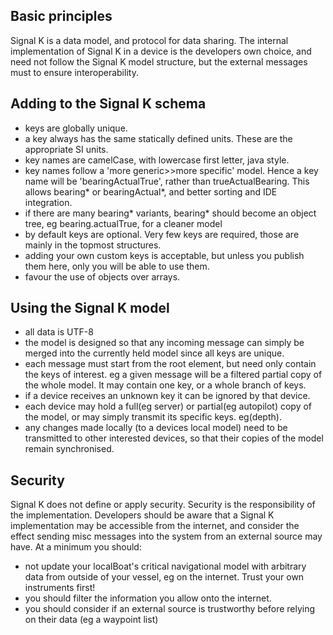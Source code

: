 Basic principles
----------------

Signal K is a data model, and protocol for  data sharing. The internal implementation of Signal K in a device is the developers own choice, and need not follow the Signal K model structure, but the external messages must to ensure interoperability.

Adding to the Signal K schema
-----------------------------

* keys are globally unique.
* a key always has the same statically defined units. These are the appropriate SI units. 
* key names are camelCase, with lowercase first letter, java style.
* key names follow a 'more generic>>more specific' model. Hence a key name will be 'bearingActualTrue', rather than trueActualBearing. This allows bearing* or bearingActual*, and better sorting and IDE integration.
* if there are many bearing* variants, bearing* should become an object tree, eg bearing.actualTrue, for a cleaner model
* by default keys are optional. Very few keys are required, those are mainly in the topmost structures.
* adding your own custom keys is acceptable, but unless you publish them here, only you will be able to use them.
* favour the use of objects over arrays.

Using the Signal K model
------------------------

* all data is UTF-8
* the model is designed so that any incoming message can simply be merged into the currently held model since all keys are unique. 
* each message must start from the root element, but need only contain the keys of interest. eg a given message will be a filtered partial copy of the whole model. It may contain one key, or a whole branch of keys.
* if a device receives an unknown key it can be ignored by that device.
* each device may hold a full(eg server) or partial(eg autopilot) copy of the model, or may simply transmit its specific keys. eg(depth).
* any changes made locally (to a devices local model) need to be transmitted to other interested devices, so that their copies of the model remain synchronised.

Security
--------

Signal K does not define or apply security. Security is the responsibility of the implementation. Developers should be aware that a Signal K implementation may be accessible from the internet, and consider the effect sending misc messages into the system from an external source may have. At a minimum you should:

* not update your localBoat's critical navigational model with arbitrary data from outside of your vessel, eg on the internet. Trust your own instruments first!
* you should filter the information you allow onto the internet.
* you should consider if an external source is trustworthy before relying on their data (eg a waypoint list)


